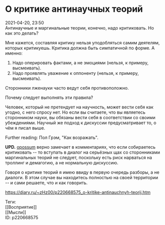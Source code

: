 О критике антинаучных теорий
=============================

   
 2021-04-20, 23:50   
  Антинаучные и маргинальные теории, конечно, надо критиковать. Но как это делать?   
   
 Мне кажется, составляя критику нельзя уподобляться самим деятелям, которых критикуешь. Критика должна быть симпатичной по форме. А именно:   
 1. Надо оперировать фактами, а не эмоциями (нельзя, к примеру, высмеивать).   
 2. Надо проявлять уважение к оппоненту (нельзя, к примеру, высмеивать).   
   
 Сторонники лженауки часто ведут себя противоположно.   
   
 Почему следует выполнять эти правила?   
   
 Человек, который не претендует на научность, может вести себя как угодно, с него спросу нет. Но если вы считаете, что вы являетесь сторонником науки, вы обязаны вести себя в соответствии со своими убеждениями. Научный же подход к дискуссии предусматривает то, о чём я писал выше.   
   
 Further reading: Пол Грэм, "Как возражать".   
   
  **UPD.**   [opossum](https://pssm.diary.ru "змей о двух головах")  верно замечает в комментариях, что если собираетесь критиковать -- то вступать в диалог на серьёзных щах со сторонниками маргинальных теорий не следует, поскольку есть риск нарваться на троллинг и демагогию, а не нормальную дискуссию.   
   
 Говоря о критике теорий я имею ввиду в первую очередь разборы, а не диалоги. В этом случае вы находитесь полностью на своей территории -- и сами решаете, что и как говорить.   
    
 <https://diary.ru/~zHz00/p220668575_o-kritike-antinauchnyh-teorij.htm>   
   
 Теги:   
 [[Восприятие]]   
 [[Мысли]]   
 ID: p220668575